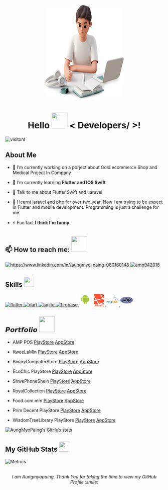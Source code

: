 <div align="center">
<img width="50%" height = "300px" src="assets/banner.png" alt="cover" />
</div>

<h1 align='center'> Hello <img src = "https://raw.githubusercontent.com/rahulbanerjee26/githubProfileReadmeGenerator/main/gifs/wave.gif" width = 50px height='50px'> < Developers/ >! </h1>

<p align='center'>

![visitors](https://visitor-badge.glitch.me/badge?page_id=aungmyopaing890.aungmyopaing890)


<h2> About Me </h2>


- 🔭 I’m currently working on a porject about Gold ecommerce Shop and Medical Project In Company

- 🌱 I’m currently learning **Flutter and IOS Swift**

- 💬 Talk to me about Flutter,Swift and Laravel
- 💼 I learnt laravel and php for over two year. Now I am trying to be expect in Flutter and mobile development. Programming is just a challenge for me. 

- ⚡ Fun fact **I think I'm funny**


<h2 align="left">📫 How to reach me: <img src='https://raw.githubusercontent.com/rahulbanerjee26/githubProfileReadmeGenerator/main/gifs/handShake.gif' width="50px" height=50px></h2>
<p align="left">
<a href="https://www.linkedin.com/in/aungmyo-paing-080160148/" target="blank"><img align="center" src="https://raw.githubusercontent.com/rahuldkjain/github-profile-readme-generator/master/src/images/icons/Social/linked-in-alt.svg" alt="https://www.linkedin.com/in//aungmyo-paing-080160148" height="30" width="40" /></a>
<a href="https://fb.com/amp942018" target="blank"><img align="center" src="https://raw.githubusercontent.com/rahuldkjain/github-profile-readme-generator/master/src/images/icons/Social/facebook.svg" alt="amp942018" height="30" width="40" /></a>
</p>



<h2 align="left">Skills <img src = "https://raw.githubusercontent.com/rahulbanerjee26/githubProfileReadmeGenerator/main/gifs/code.gif" width = 32px height=32px></h2>
<p align="left">
<a href="https://flutter.dev" target="_blank" rel="noreferrer"> <img src="https://www.vectorlogo.zone/logos/flutterio/flutterio-icon.svg" alt="flutter" width="40" height="40"/> </a> 
<a href="https://dart.dev" target="_blank" rel="noreferrer"> <img src="https://www.vectorlogo.zone/logos/dartlang/dartlang-icon.svg" alt="dart" width="40" height="40"/> </a> 
<a href="https://www.sqlite.org/" target="_blank" rel="noreferrer"> <img src="https://www.vectorlogo.zone/logos/sqlite/sqlite-icon.svg" alt="sqlite" width="40" height="40"/> </a> 
<a href="https://firebase.google.com/" target="_blank" rel="noreferrer"> <img src="https://www.vectorlogo.zone/logos/firebase/firebase-icon.svg" alt="firebase" width="40" height="40"/> </a> 
<a href="https://developer.android.com" target="_blank" rel="noreferrer"> <img src="https://raw.githubusercontent.com/devicons/devicon/master/icons/android/android-original-wordmark.svg" alt="android" width="40" height="40"/></a>
<a href="https://laravel.com/" target="_blank" rel="noreferrer"> <img src="https://raw.githubusercontent.com/devicons/devicon/master/icons/laravel/laravel-plain-wordmark.svg" alt="laravel" width="40" height="40"/> </a> 
<a href="https://www.mysql.com/" target="_blank" rel="noreferrer"> <img src="https://raw.githubusercontent.com/devicons/devicon/master/icons/mysql/mysql-original-wordmark.svg" alt="mysql" width="40" height="40"/> </a> 
<a href="https://www.php.net" target="_blank" rel="noreferrer"> <img src="https://raw.githubusercontent.com/devicons/devicon/master/icons/php/php-original.svg" alt="php" width="40" height="40"/> </a> </p>


<h2> 𝙋𝙤𝙧𝙩𝙛𝙤𝙡𝙞𝙤 <img src = "https://raw.githubusercontent.com/rahulbanerjee26/githubProfileReadmeGenerator/main/gifs/needABreak.gif" width = 50px height= 50px></h2>  

- AMP POS  <a href="https://play.google.com/store/apps/details?id=com.tps.amppos">PlayStore</a>  <a href="https://apps.apple.com/us/app/amp-pos/id1644138389">AppStore</a>

- KweeLaMin <a href="https://play.google.com/store/apps/details?id=com.hapeye.kweelamin">PlayStore</a>  <a href="https://apps.apple.com/cy/app/kwee-lamin/id6451135120">AppStore</a>

- BinaryComputerStore <a href="https://play.google.com/store/apps/details?id=com.hepeye.binary">PlayStore</a>  <a href="https://apps.apple.com/cy/app/binarycomputerstore/id6450131505">AppStore</a>

- EcoChic PlayStore <a href="https://play.google.com/store/apps/details?id=com.hapeyecoltd.ecochic">PlayStore</a>  <a href="https://apps.apple.com/cy/app/eco-chic/id6451831578">AppStore</a>

- ShwePhoneShein <a href="https://play.google.com/store/apps/details?id=com.hapeyecoltd.shwephoneshein">PlayStore</a>  <a href="https://apps.apple.com/cy/app/shwe-phone-shein/id6463791308">AppStore</a>

- RoyalCollection <a href="https://play.google.com/store/apps/details?id=com.hapeyecoltd.royalcollection">PlayStore</a>  <a href="https://apps.apple.com/cy/app/royal-collection/id6449526605">AppStore</a>

- Food.com.mm  <a href="https://play.google.com/store/apps/details?id=com.hapeyecoltd.food.com.mm">PlayStore</a>  <a href="https://apps.apple.com/cy/app/food-com-mm/id6446515746">AppStore</a>

- Prim Decent PlayStore <a href="https://play.google.com/store/apps/details?id=com.hapeyecoltd.primedecant">PlayStore</a>  <a href="https://apps.apple.com/cy/app/prim-decant/id6447068015">AppStore</a>


- WisdomTreeLibrary PlayStore <a href="https://play.google.com/store/apps/details?id=com.hapeyecoltd.wisdomtree">PlayStore</a>  <a href="https://apps.apple.com/cy/app/wisdom-tree-library/id6464262162">AppStore</a>


![AungMyoPaing's GitHub stats](https://github-readme-stats.vercel.app/api?username=aungmyopaing890&show_icons=true&theme=radical&text_color=black&bg_color=white&title_color=5200bd&icon_color=blue)



<h2> My GitHub Stats <img src='https://raw.githubusercontent.com/rahulbanerjee26/githubProfileReadmeGenerator/main/gifs/github.gif' width='32px' height=32px> </h2>

![Metrics](https://metrics.lecoq.io/aungmyopaing890?template=terminal&base.header=0&base.activity=0&base.repositories=0&base.metadata=0&languages=1&languages.limit=8&languages.colors=github&languages.threshold=0%25&config.timezone=America%2FToronto)


<br>
<div align="center">
<i> I am Aungmyopaing. Thank You for taking the time to view my GitHub Profile :smile:</i>
</div>



